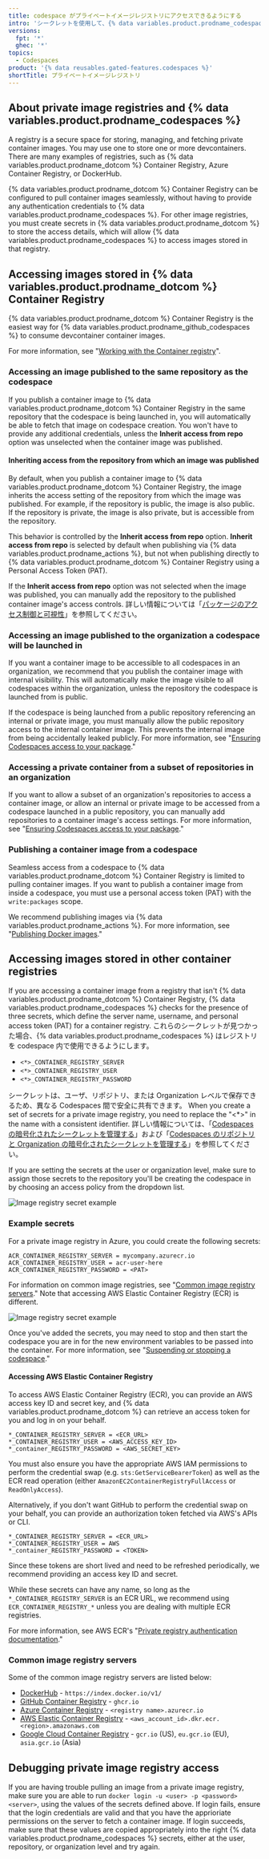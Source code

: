 ```yaml
---
title: codespace がプライベートイメージレジストリにアクセスできるようにする
intro: 'シークレットを使用して、{% data variables.product.prodname_codespaces %} がプライベートイメージレジストリにアクセスできるようにすることができます'
versions:
  fpt: '*'
  ghec: '*'
topics:
  - Codespaces
product: '{% data reusables.gated-features.codespaces %}'
shortTitle: プライベートイメージレジストリ
---
```


## About private image registries and {% data variables.product.prodname_codespaces %}

A registry is a secure space for storing, managing, and fetching private container images. You may use one to store one or more devcontainers. There are many examples of registries, such as {% data variables.product.prodname_dotcom %} Container Registry, Azure Container Registry, or DockerHub.

{% data variables.product.prodname_dotcom %} Container Registry can be configured to pull container images seamlessly, without having to provide any authentication credentials to {% data variables.product.prodname_codespaces %}. For other image registries, you must create secrets in {% data variables.product.prodname_dotcom %} to store the access details, which will allow {% data variables.product.prodname_codespaces %} to access images stored in that registry.

## Accessing images stored in {% data variables.product.prodname_dotcom %} Container Registry

{% data variables.product.prodname_dotcom %} Container Registry is the easiest way for {% data variables.product.prodname_github_codespaces %} to consume devcontainer container images.

For more information, see "[Working with the Container registry](/packages/working-with-a-github-packages-registry/working-with-the-container-registry)".

### Accessing an image published to the same repository as the codespace

If you publish a container image to {% data variables.product.prodname_dotcom %} Container Registry in the same repository that the codespace is being launched in, you will automatically be able to fetch that image on codespace creation. You won't have to provide any additional credentials, unless the **Inherit access from repo** option was unselected when the container image was published.

#### Inheriting access from the repository from which an image was published

By default, when you publish a container image to {% data variables.product.prodname_dotcom %} Container Registry, the image inherits the access setting of the repository from which the image was published. For example, if the repository is public, the image is also public. If the repository is private, the image is also private, but is accessible from the repository.

This behavior is controlled by the **Inherit access from repo** option. **Inherit access from repo** is selected by default when publishing via {% data variables.product.prodname_actions %}, but not when publishing directly to {% data variables.product.prodname_dotcom %} Container Registry using a Personal Access Token (PAT).

If the **Inherit access from repo** option was not selected when the image was published, you can manually add the repository to the published container image's access controls. 詳しい情報については「[パッケージのアクセス制御と可視性](/packages/learn-github-packages/configuring-a-packages-access-control-and-visibility#inheriting-access-for-a-container-image-from-a-repository)」を参照してください。

### Accessing an image published to the organization a codespace will be launched in

If you want a container image to be accessible to all codespaces in an organization, we recommend that you publish the container image with internal visibility. This will automatically make the image visible to all codespaces within the organization, unless the repository the codespace is launched from is public.

If the codespace is being launched from a public repository referencing an internal or private image, you must manually allow the public repository access to the internal container image. This prevents the internal image from being accidentally leaked publicly. For more information, see "[Ensuring Codespaces access to your package](/packages/learn-github-packages/configuring-a-packages-access-control-and-visibility#ensuring-codespaces-access-to-your-package)."

### Accessing a private container from a subset of repositories in an organization

If you want to allow a subset of an organization's repositories to access a container image, or allow an internal or private image to be accessed from a codespace launched in a public repository, you can manually add repositories to a container <span class="x x-first x-last">image's</span> access settings. For more information, see "[Ensuring Codespaces access to your package](/packages/learn-github-packages/configuring-a-packages-access-control-and-visibility#ensuring-codespaces-access-to-your-package)<span class="x x-first x-last">.</span>"

### Publishing a container image from a codespace

Seamless access from a codespace to {% data variables.product.prodname_dotcom %} Container Registry is limited to pulling container images. If you want to publish a container image from inside a codespace, you must use a personal access token (PAT) with the `write:packages` scope.

We recommend publishing images via {% data variables.product.prodname_actions %}. For more information, see "[Publishing Docker images](/actions/publishing-packages/publishing-docker-images)."

## Accessing images stored in other container registries

If you are accessing a container image from a registry that isn't {% data variables.product.prodname_dotcom %} Container Registry, {% data variables.product.prodname_codespaces %} checks for the presence of three secrets, which define the server name, username, and personal access token (PAT) for a container registry. これらのシークレットが見つかった場合、{% data variables.product.prodname_codespaces %} はレジストリを codespace 内で使用できるようにします。

- `<*>_CONTAINER_REGISTRY_SERVER`
- `<*>_CONTAINER_REGISTRY_USER`
- `<*>_CONTAINER_REGISTRY_PASSWORD`

シークレットは、ユーザ、リポジトリ、または Organization レベルで保存できるため、異なる Codespaces 間で安全に共有できます。 When you create a set of secrets for a private image registry, you need to replace the "<*>" in the name with a consistent identifier. 詳しい情報については、「[Codespaces の暗号化されたシークレットを管理する](/codespaces/managing-your-codespaces/managing-encrypted-secrets-for-your-codespaces)」および「[Codespaces のリポジトリと Organization の暗号化されたシークレットを管理する](/codespaces/managing-codespaces-for-your-organization/managing-encrypted-secrets-for-your-repository-and-organization-for-codespaces)」を参照してください。

If you are setting the secrets at the user or organization level, make sure to assign those secrets to the repository you'll be creating the codespace in by choosing an access policy from the dropdown list.

![Image registry secret example](/assets/images/help/codespaces/secret-repository-access.png)

### Example secrets

For a private image registry in Azure, you could create the following secrets:

```
ACR_CONTAINER_REGISTRY_SERVER = mycompany.azurecr.io
ACR_CONTAINER_REGISTRY_USER = acr-user-here
ACR_CONTAINER_REGISTRY_PASSWORD = <PAT>
```

For information on common image registries, see "[Common image registry servers](#common-image-registry-servers)." Note that accessing AWS Elastic Container Registry (ECR) is different.

![Image registry secret example](/assets/images/help/settings/codespaces-image-registry-secret-example.png)

Once you've added the secrets, you may need to stop and then start the codespace you are in for the new environment variables to be passed into the container. For more information, see "[Suspending or stopping a codespace](/codespaces/codespaces-reference/using-the-command-palette-in-codespaces#suspending-or-stopping-a-codespace)."

#### Accessing AWS Elastic Container Registry

To access AWS Elastic Container Registry (ECR),  you can provide an AWS access key ID and secret key, and {% data variables.product.prodname_dotcom %}  can retrieve an access token for you and log in on your behalf.

```
*_CONTAINER_REGISTRY_SERVER = <ECR_URL>
*_CONTAINER_REGISTRY_USER = <AWS_ACCESS_KEY_ID>
*_container_REGISTRY_PASSWORD = <AWS_SECRET_KEY>
```

You must also ensure you have the appropriate AWS IAM permissions to perform the credential swap (e.g. `sts:GetServiceBearerToken`) as well as the ECR read operation (either `AmazonEC2ContainerRegistryFullAccess` or `ReadOnlyAccess`).

Alternatively, if you don't want GitHub to perform the credential swap on your behalf, you can provide an authorization token fetched via AWS's APIs or CLI.

```
*_CONTAINER_REGISTRY_SERVER = <ECR_URL>
*_CONTAINER_REGISTRY_USER = AWS
*_container_REGISTRY_PASSWORD = <TOKEN>
```

Since these tokens are short lived and need to be refreshed periodically, we recommend providing an access key ID and secret.

While these secrets can have any name, so long as the `*_CONTAINER_REGISTRY_SERVER` is an ECR URL, we recommend using `ECR_CONTAINER_REGISTRY_*` unless you are dealing with multiple ECR registries.

For more information, see AWS ECR's "[Private registry authentication documentation](https://docs.aws.amazon.com/AmazonECR/latest/userguide/registry_auth.html)."

### Common image registry servers

Some of the common image registry servers are listed below:

- [DockerHub](https://docs.docker.com/engine/reference/commandline/info/) - `https://index.docker.io/v1/`
- [GitHub Container Registry](/packages/working-with-a-github-packages-registry/working-with-the-container-registry) - `ghcr.io`
- [Azure Container Registry](https://docs.microsoft.com/azure/container-registry/) - `<registry name>.azurecr.io`
- [AWS Elastic Container Registry](https://docs.aws.amazon.com/AmazonECR/latest/userguide/Registries.html) - `<aws_account_id>.dkr.ecr.<region>.amazonaws.com`
- [Google Cloud Container Registry](https://cloud.google.com/container-registry/docs/overview#registries) - `gcr.io` (US), `eu.gcr.io` (EU), `asia.gcr.io` (Asia)

## Debugging private image registry access

If you are having trouble pulling an image from a private image registry, make sure you are able to run `docker login -u <user> -p <password> <server>`, using the values of the secrets defined above. If login fails, ensure that the login credentials are valid and that you have the apprioriate permissions on the server to fetch a container image. If login succeeds, make sure that these values are copied appropriately into the right {% data variables.product.prodname_codespaces %} secrets, either at the user, repository, or organization level and try again.
